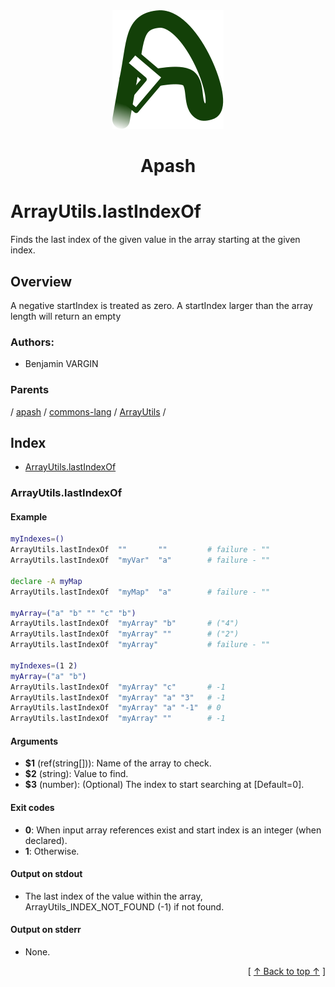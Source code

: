 
<div align='center' id='apash-top'>
  <a href='https://github.com/hastec-fr/apash'>
    <img alt='apash-logo' src='../../../../../../../assets/apash-logo.svg'/>
  </a>

  # Apash
</div>

# ArrayUtils.lastIndexOf

Finds the last index of the given value in the array starting at the given index.

## Overview

A negative startIndex is treated as zero. A startIndex larger than the array length will return an empty
### Authors:
* Benjamin VARGIN

### Parents
<!-- apash.parentBegin -->
[](../../../../.md) / [apash](../../../apash.md) / [commons-lang](../../commons-lang.md) / [ArrayUtils](../ArrayUtils.md) / 
<!-- apash.parentEnd -->

## Index

* [ArrayUtils.lastIndexOf](#arrayutilslastindexof)

### ArrayUtils.lastIndexOf

#### Example
```bash
myIndexes=()
ArrayUtils.lastIndexOf  ""       ""         # failure - ""
ArrayUtils.lastIndexOf  "myVar"  "a"        # failure - ""

declare -A myMap
ArrayUtils.lastIndexOf  "myMap"  "a"        # failure - ""

myArray=("a" "b" "" "c" "b")
ArrayUtils.lastIndexOf  "myArray" "b"       # ("4")
ArrayUtils.lastIndexOf  "myArray" ""        # ("2")
ArrayUtils.lastIndexOf  "myArray"           # failure - ""

myIndexes=(1 2)
myArray=("a" "b")
ArrayUtils.lastIndexOf  "myArray" "c"       # -1
ArrayUtils.lastIndexOf  "myArray" "a" "3"   # -1
ArrayUtils.lastIndexOf  "myArray" "a" "-1"  # 0
ArrayUtils.lastIndexOf  "myArray" ""        # -1
```

#### Arguments

* **$1** (ref(string[])): Name of the array to check.
* **$2** (string): Value to find.
* **$3** (number): (Optional) The index to start searching at [Default=0].

#### Exit codes

* **0**: When input array references exist and start index is an integer (when declared).
* **1**: Otherwise.

#### Output on stdout

* The last index of the value within the array, ArrayUtils_INDEX_NOT_FOUND (-1) if not found.

#### Output on stderr

* None.


  <div align='right'>[ <a href='#apash-top'>↑ Back to top ↑</a> ]</div>

